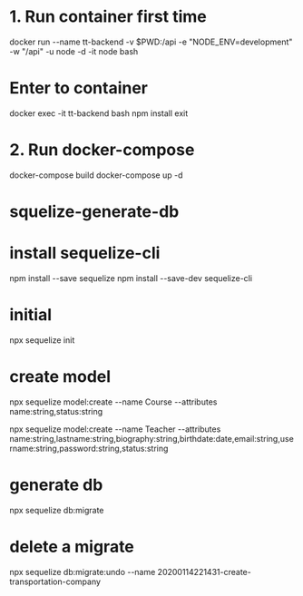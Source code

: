 # 1. Run container first time
docker run --name tt-backend -v $PWD:/api -e "NODE_ENV=development" -w "/api" -u node -d -it node bash
# Enter to container
docker exec -it tt-backend bash
npm install
exit

# 2. Run docker-compose
docker-compose build
docker-compose up -d



# squelize-generate-db

# install sequelize-cli
npm install --save sequelize
npm install --save-dev sequelize-cli

# initial
npx sequelize init

# create model
npx sequelize model:create --name Course --attributes name:string,status:string

npx sequelize model:create --name Teacher --attributes name:string,lastname:string,biography:string,birthdate:date,email:string,username:string,password:string,status:string

# generate db

npx sequelize db:migrate

# delete a migrate
npx sequelize db:migrate:undo --name 20200114221431-create-transportation-company
